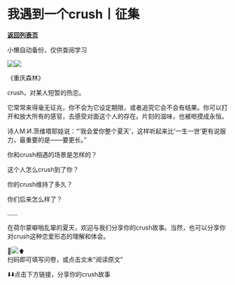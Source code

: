 # 我遇到一个crush丨征集

[**返回列表页**](/gzh/看理想)

小懒自动备份，仅供查阅学习

![](https://mmbiz.qpic.cn/mmbiz_png/aP7vrTpXJxRA0ViaNRqia18YGj5LgX4VSibTFXfBlkXZakYUA8yBkEQYYmpmDmxH0IZyeY4oUcOiabiaj1PywxF6StQ/640?wx_fmt=png)![](https://mmbiz.qpic.cn/mmbiz_jpg/aP7vrTpXJxQQ0h49u1hrq5DDDjkqxcmwxHdnk9reSVpRtuPdn3CjF7IibfevjSqbOUYRbrBVagib3azjOR8ehryA/640?wx_fmt=jpeg)

《重庆森林》

  

crush，对某人短暂的热恋。  

  

它常常来得毫无征兆，你不会为它设定期限，或者追究它会不会有结果。你可以打开和放大所有的感官，去感受对面这个人的存在。片刻的滋味，也被咂摸成永恒。

  

诗人М.И.茨维塔耶娃说：“‘我会爱你整个夏天’，这样听起来比‘一生一世’更有说服力，最重要的是——要更长。”

  

你和crush相遇的场景是怎样的？

这个人怎么crush到了你？

你的crush维持了多久？

你们后来怎么样了？

……

  

在荷尔蒙噼啪乱窜的夏天，欢迎与我们分享你的crush故事。当然，也可以分享你对crush这种恋爱形态的理解和体会。

  

💌![](https://mmbiz.qpic.cn/mmbiz_jpg/aP7vrTpXJxQQ0h49u1hrq5DDDjkqxcmwWGWu6jkIOeI5EUqcFGHcEBbZPQ0A1qf6D9SYja4iaib47Ab46A318cQQ/640?wx_fmt=jpeg&from;=appmsg)⬆️  
扫码即可填写问卷，或点击文末“阅读原文”  
  
⬇️⬇️点击下方链接，分享你的crush故事

